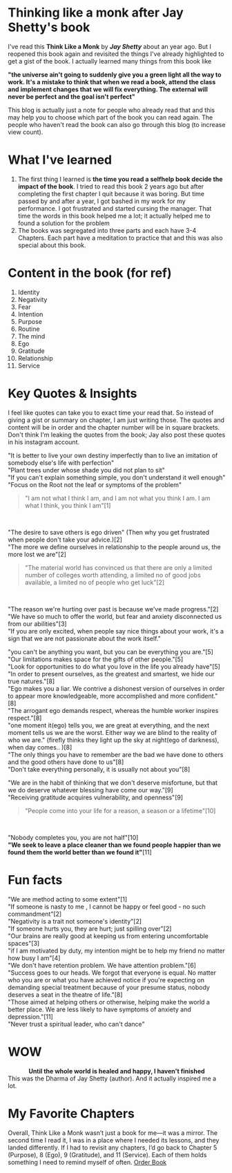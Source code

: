 # Thinking like a monk after Jay Shetty's book
I've read this **Think Like a Monk** by ***Jay Shetty*** about an year ago. But I reopened this book again and revisited the things I've already highlighted to get a gist of the book. I actually learned many things from this book like

**"the universe ain't going to suddenly give you a green light all the way to work. It's a mistake to think that when we read a book, attend the class and implement changes that we will fix everything. The external will never be perfect and the goal isn't perfect"**

This blog is actually just a note for people who already read that and this may help you to choose which part of the book you can read again. The people who haven't read the book can also go through this blog (to increase view count).

# What I've learned
1) The first thing I learned is **the time you read a selfhelp book decide the impact of the book**. I tried to read this book 2 years ago but after completing the first chapter I quit because it was boring. But time passed by and after a year, I got bashed in my work  for my performance. I got frustrated and started cursing the manager. That time the words in this book helped me a lot; it actually helped me to found a solution for the problem 
2) The books was segregated into three parts and each have 3-4 Chapters. Each part have a meditation to practice that and this was also special about this book. 

# Content in the book (for ref)
1) Identity
2) Negativity
3) Fear
4) Intention
5) Purpose
6) Routine
7) The mind
8) Ego
9) Gratitude
10) Relationship
11) Service

# Key Quotes & Insights
I feel like quotes can take you to exact time your read that. So instead of giving a gist or summary on chapter, I am just writing those. The quotes and content will be in order and the chapter number will be in square brackets. Don't think I'm leaking the quotes from the book; Jay also post these quotes in his instagram account.

"It is better to live your own destiny imperfectly than to live an imitation of somebody else's life with perfection"
<br>
"Plant trees under whose shade you did not plan to sit"
<br>
"If you can't explain something simple, you don't understand it well enough"
<br>
"Focus on the Root not the leaf or symptoms of the problem"
<br>
>"I am not what I think I am, and I am not what you think I am. I am what I think, you think I am"[1]
<br>

"The desire to save others is ego driven" (Then why you get frustrated when people don't take your advice.)[2]
<br>
"The more we define ourselves in relationship to the people around us, the more lost we are"[2]
<br>
>"The material world has convinced us that there are only a limited number of colleges worth attending, a limited no of good jobs available, a limited no of people who get luck"[2]
<br>

"The reason we're hurting over past is because we've made progress."[2]
<br>
"We have so much to offer the world, but fear and anxiety disconnected us from our abilities"[3]
<br>
"If you are only excited, when people say nice things about your work, it's a sign that we are not passionate about the work itself."
<br>


"you can't be anything you want, but you can be everything you are."[5]
<br>
"Our limitations makes space for the gifts of other people."[5]
<br>
"Look for opportunities to do what you love in the life you already have"[5]
<br>
"In order to present ourselves, as the greatest and smartest, we hide our true natures."[8]
<br>
"Ego makes you a liar. We contrive a dishonest version of ourselves in order to appear more knowledgeable, more accomplished and more confident."[8]
<br>
"The arrogant ego demands respect, whereas the humble worker inspires respect."[8]
<br>
"one moment it(ego) tells you, we are great at everything, and the next moment tells us we are the worst. Either way we are blind to the reality of who we are." (firefly thinks they light up the sky at night(ego of darkness), when day comes.. )[8]
<br>
"The only things you have to remember are the bad we have done to others and the good others have done to us"[8]
<br>
"Don't take everything personally, it is usually not about you"[8]
<br>



"We are in the habit of thinking that we don't deserve misfortune, but that we do deserve whatever blessing have come our way."[9]
<br>
"Receiving gratitude acquires vulnerability, and openness"[9]
<br>
>"People come into your life for a reason, a season or a lifetime"[10]
<br>

"Nobody completes you, you are not half"[10]
<br>
**"We seek to leave a place cleaner than we found people happier than we found them the world better than we found it"**[11]

# Fun facts
"We are method acting to some extent"[1]
<br>
"If someone is nasty to me , I cannot be happy or feel good - no such commandment"[2]
<br>
"Negativity is a trait not someone's identity"[2]
<br>
"If someone hurts you, they are hurt; just spilling over"[2]
<br>
"Our brains are really good at keeping us from entering uncomfortable spaces"[3]
<br>
"if I am motivated by duty, my intention might be to help my friend no matter how busy I am"[4]
<br>
"We don't have retention problem. We have attention problem."[6]
<br>
"Success goes to our heads. We forgot that everyone is equal. No matter who you are or what you have achieved notice if you're expecting on demanding special treatment because of your presume status, nobody deserves a seat in the theatre of life."[8]
<br>
"Those aimed at helping others or otherwise, helping make the world a better place. We are less likely to have symptoms of anxiety and depression."[11]
<br>
"Never trust a spiritual leader, who can't dance"


# WOW
<div align="center"><b>Until the whole world is healed and happy, I haven't finished</b></div>
This was the Dharma of Jay Shetty (author). And it actually inspired me a lot.

# My Favorite Chapters
Overall, Think Like a Monk wasn’t just a book for me—it was a mirror. The second time I read it, I was in a place where I needed its lessons, and they landed differently. If I had to revisit any chapters, I’d go back to Chapter 5 (Purpose), 8 (Ego), 9 (Gratitude), and 11 (Service). Each of them holds something I need to remind myself of often.
[Order Book](https://thinklikeamonkbook.com/)
